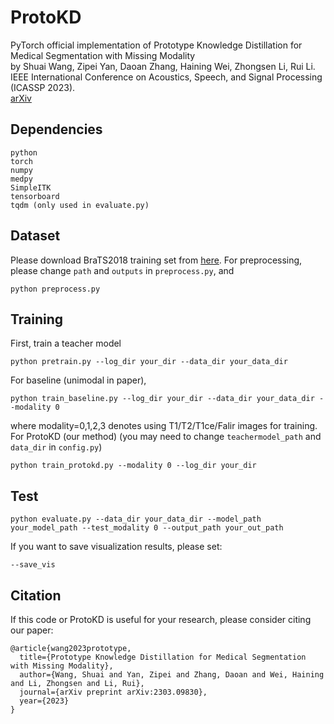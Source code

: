 # ProtoKD
PyTorch official implementation of Prototype Knowledge Distillation for Medical Segmentation with Missing Modality  
by Shuai Wang, Zipei Yan, Daoan Zhang, Haining Wei, Zhongsen Li, Rui Li.  
IEEE International Conference on Acoustics, Speech, and Signal Processing (ICASSP 2023).  
[arXiv](https://arxiv.org/abs/2303.09830)

## Dependencies

```
python
torch
numpy
medpy
SimpleITK
tensorboard
tqdm (only used in evaluate.py)
```

## Dataset
Please download BraTS2018 training set from [here](http://braintumorsegmentation.org/).
For preprocessing, please change `path` and `outputs` in `preprocess.py`, and
```
python preprocess.py
```
## Training
First, train a teacher model
```
python pretrain.py --log_dir your_dir --data_dir your_data_dir
```
For baseline (unimodal in paper),
```
python train_baseline.py --log_dir your_dir --data_dir your_data_dir --modality 0
```
where modality=0,1,2,3 denotes using T1/T2/T1ce/Falir images for training.  
For ProtoKD (our method) (you may need to change `teachermodel_path` and `data_dir` in `config.py`)
```
python train_protokd.py --modality 0 --log_dir your_dir
```
## Test
```
python evaluate.py --data_dir your_data_dir --model_path your_model_path --test_modality 0 --output_path your_out_path
```
If you want to save visualization results, please set:
```
--save_vis
```

## Citation
If this code or ProtoKD is useful for your research, please consider citing our paper:
```
@article{wang2023prototype,
  title={Prototype Knowledge Distillation for Medical Segmentation with Missing Modality},
  author={Wang, Shuai and Yan, Zipei and Zhang, Daoan and Wei, Haining and Li, Zhongsen and Li, Rui},
  journal={arXiv preprint arXiv:2303.09830},
  year={2023}
}
```
